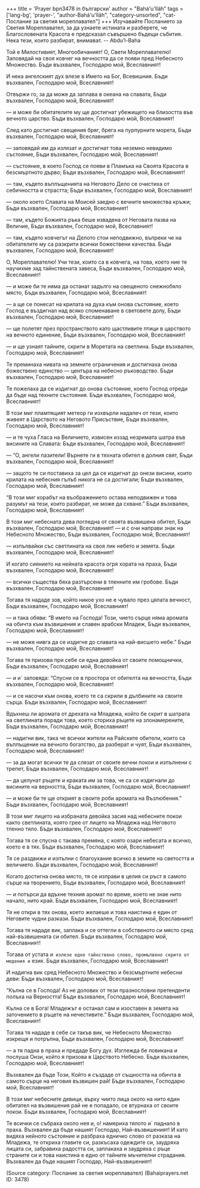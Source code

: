 +++
title = 'Prayer bpn3478 in български'
author = "Bahá'u'lláh"
tags = ['lang-bg', 'prayer-', "author-Bahá'u'lláh", "category-unsorted", "cat-Послание за светия мореплавател"]
+++
Изучавайте Посланието за Светия Мореплавател, за да узнаете истината и разберете, че Благословената Красота е предсказал съвършено бъдещи събития. Нека тези, които разбират, внимават. -- Abdu’l-Baha


Той е Милостивият, Многообичаният! О, Свети Мореплавателю! Заповядай на своя ковчег на вечността да се появи пред Небесното Множество.
Бъди възхвален, Господарю мой, Всеславният!

И нека ангелският дух влезе в Името на Бог, Всевишния.
Бъди възхвален, Господарю мой, Всеславният!

Отвържи го, за да може да заплава в океана на славата,
Бъди възхвален, Господарю мой, Всеславният!

— и може би обитателите му ще достигнат убежището на близостта във вечното царство.
Бъди възхвален, Господарю мой, Всеславният!

След като достигнат свещения бряг, брега на пурпурните морета,
Бъди възхвален, Господарю мой, Всеславният!

— заповядай им да излязат и достигнат това неземно невидимо състояние,
Бъди възхвален, Господарю мой, Всеславният!

— състояние, в което Господ се появи в Пламъка на Своята Красота в безсмъртното дърво;
Бъди възхвален, Господарю мой, Всеславният!

— там, където въплъщенията на Неговото Дело се очистиха от себичността и страстта;
Бъди възхвален, Господарю мой, Всеславният!

— около което Славата на Моисей заедно с вечните множества кръжи;
Бъди възхвален, Господарю мой, Всеславният!

— там, където Божията ръка беше извадена от Неговата пазва на Величие,
Бъди възхвален, Господарю мой, Всеславният!

— там, където ковчегът на Делото стои неподвижно, въпреки че на обитателите му са разкрити всички божествени качества.
Бъди възхвален, Господарю мой, Всеславният!

О, Мореплавателю! Учи тези, които са в ковчега, на това, което ние те научихме зад тайнствената завеса,
Бъди възхвален, Господарю мой, Всеславният!

— и може би те няма да останат задълго на свещеното снежнобяло място,
Бъди възхвален, Господарю мой, Всеславният!

— а ще се понесат на крилата на духа към онова състояние, което Господ е въздигнал над всяко споменаване в световете долу,
Бъди възхвален, Господарю мой, Всеславният!

— ще полетят през пространството като щастливите птици в царството на вечното единение,
Бъди възхвален, Господарю мой, Всеславният!

— и ще узнаят тайните, скрити в Моретата на светлина.
Бъди възхвален, Господарю мой, Всеславният!

Те преминаха нивата на земните ограничения и достигнаха онова божествено единство — центъра на небесно ръководство.
Бъди възхвален, Господарю мой, Всеславният!

Те пожелаха да се издигнат до онова състояние, което Господ отреди да бъде над техните състояния.
Бъди възхвален, Господарю мой, Всеславният!

В този миг пламтящият метеор ги изхвърли надалеч от тези, които живеят в Царството на Неговото Присъствие,
Бъди възхвален, Господарю мой, Всеславният!

— и те чуха Гласа на Величието, извисен иззад незримата шатра във висините на Славата:
Бъди възхвален, Господарю мой, Всеславният!

— “О, ангели пазители! Върнете ги в тяхната обител в долния свят,
Бъди възхвален, Господарю мой, Всеславният!

— защото те си поставиха за цел да се издигнат до онези висини, които крилата на небесния гълъб никога не са достигали;
Бъди възхвален, Господарю мой, Всеславният!

“В този миг корабът на въображението остава неподвижен и това разумът на тези, които разбират, не може да схване.”
Бъди възхвален, Господарю мой, Всеславният!

В този миг небесната дева погледна от своята възвишена обител,
Бъди възхвален, Господарю мой, Всеславният!
— и с очи направи знак на Небесното Множество,
Бъди възхвален, Господарю мой, Всеславният!

— изпълвайки със светлината на своя лик небето и земята.
Бъди възхвален, Господарю мой, Всеславният!

И когато сиянието на нейната красота огря хората на праха,
Бъди възхвален, Господарю мой, Всеславният!

— всички същества бяха разтърсени в тленните им гробове.
Бъди възхвален, Господарю мой, Всеславният!

Тогава тя нададе зов, който никое ухо не е чувало през цялата вечност,
Бъди възхвален, Господарю мой, Всеславният!

— и така обяви: “В името на Господа! Този, чието сърце няма аромата на обичта към възвишения и славен арабски Младеж,
Бъди възхвален, Господарю мой, Всеславният!

— не може нивга да се издигне до славата на най-висшето небе.”
Бъди възхвален, Господарю мой, Всеславният!

Тогава тя призова при себе си една девойка от своите помощнички,
Бъди възхвален, Господарю мой, Всеславният!

— и и` заповяда: “Спусни се в простора от обителта на вечността,
Бъди възхвален, Господарю мой, Всеславният!

— и се насочи към онова, което те са скрили в дълбините на своите сърца.
Бъди възхвален, Господарю мой, Всеславният!

Вдъхнеш ли аромата от дрехата на Младежа, който бе скрит в шатрата на светлината поради това, което сториха ръцете на злонамерените,
Бъди възхвален, Господарю мой, Всеславният!

— надигни вик, така че всички жители на Райските обители, които са въплъщение на вечното богатство, да разберат и чуят,
Бъди възхвален, Господарю мой, Всеславният!

— за да могат всички те да слязат от своите вечни покои и изпълнени с трепет,
Бъди възхвален, Господарю мой, Всеславният!

— да целунат ръцете и краката им за това, че са се издигнали до висините на верността,
Бъди възхвален, Господарю мой, Всеславният!

— и може би те ще открият в своите роби аромата на Възлюбения.”
Бъди възхвален, Господарю мой, Всеславният!

В този миг лицето на избраната девойка засия над небесните покои както светлината, която грее от лицето на Младежа над Неговото тленно тяло.
Бъди възхвален, Господарю мой, Всеславният!

Тогава тя се спусна с такава премяна, с която озари небесата и всичко, което е в тях.
Бъди възхвален, Господарю мой, Всеславният!

Тя се раздвижи и изпълни с благоухание всичко в земите на светостта и величието.
Бъди възхвален, Господарю мой, Всеславният!

Когато достигна онова място, тя се изправи в целия си ръст в самото сърце на творението,
Бъди възхвален, Господарю мой, Всеславният!

— и потърси да вдъхне техния аромат по време, което не знае нито начало, нито край.
Бъди възхвален, Господарю мой, Всеславният!

Тя не откри в тях онова, което желаеше и това наистина е един от Неговите чудни разкази.
Бъди възхвален, Господарю мой, Всеславният!

Тогава тя нададе вик, заплака и се оттегли в собственото си място сред най-възвишената си обител.
Бъди възхвален, Господарю мой, Всеславният!

Тогава от устата и` излезе едно тайнствено слово, промълвено скрито от медения и` език.
Бъди възхвален, Господарю мой, Всеславният!

И надигна вик сред Небесното Множество и безсмъртните небесни деви:
Бъди възхвален, Господарю мой, Всеславният!

“Кълна се в Господа! Аз не долових от тези празнословни претенденти полъха на Верността!
Бъди възхвален, Господарю мой, Всеславният!

Кълна се в Бога! Младежът е останал сам и изоставен в земята на заточението в ръцете на нечестивите.”
Бъди възхвален, Господарю мой, Всеславният!

Тогава тя нададе в себе си такъв вик, че Небесното Множество изкрещя и потръпна,
Бъди възхвален, Господарю мой, Всеславният!

— а тя падна в праха и предаде Богу дух. Изглежда бе повикана и послуша Онзи, който я призова в Царството Небесно.
Бъди възхвален, Господарю мой, Всеславният!

Възхвален да бъде Този, Който я създаде от същността на обичта в самото сърце на неговия възвишен рай!
Бъди възхвален, Господарю мой, Всеславният!

В този миг небесните девици, върху чиито лица окото на нито един обитател на възвишения рай не е попадало, се втурнаха от своите покои.
Бъди възхвален, Господарю мой, Всеславният!

Те всички се събраха около нея и, о! намериха тялото и` паднало в праха.
Възхвален да бъде нашият Господар, Най-възвишеният!
И като видяха нейното състояние и разбраха едничко слово от разказа на Младежа, те откриха главите си, разкъсаха одеждите си, заудряха лицата си, забравиха радостта си, заплакаха и заудряха с ръце страните си и това наистина е едно от тайните мъчителни страдания.
Възхвален да бъде нашият Господар, Най-възвишеният!

(Source category: Послание за светия мореплавател)
(Bahaiprayers.net ID: 3478)
